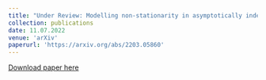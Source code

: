 ```yaml
---
title: "Under Review: Modelling non-stationarity in asymptotically independent extremes (joint with J. L. Wadsworth)"
collection: publications
date: 11.07.2022
venue: 'arXiv'
paperurl: 'https://arxiv.org/abs/2203.05860'
---
```


[Download paper here](https://arxiv.org/abs/2203.05860)
